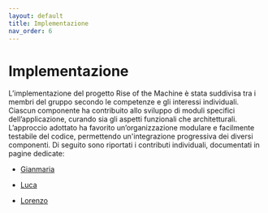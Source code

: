 ```yaml
---
layout: default
title: Implementazione
nav_order: 6
---
```


# Implementazione

L’implementazione del progetto Rise of the Machine è stata suddivisa tra i membri del gruppo secondo le competenze e
gli interessi individuali. Ciascun componente ha contribuito allo sviluppo di moduli specifici dell’applicazione,
curando sia gli aspetti funzionali che architetturali.
L’approccio adottato ha favorito un’organizzazione modulare e facilmente testabile del codice, 
permettendo un'integrazione progressiva dei diversi componenti.
Di seguito sono riportati i contributi individuali, documentati in pagine dedicate:

- [Gianmaria](gianmaria/Gianmaria.md)

- [Luca](Luca.md)
 
- [Lorenzo](Lorenzo.md)